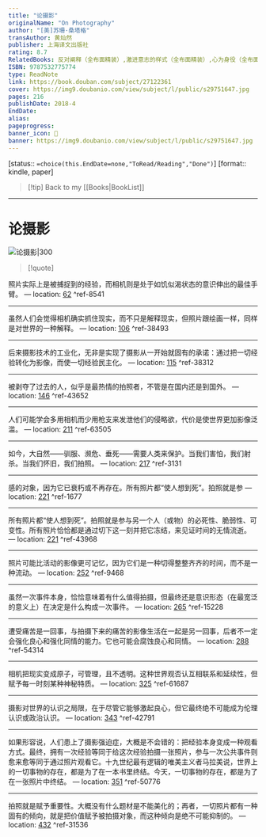 ```yaml
---
title: "论摄影"
originalName: "On Photography"
author: "[美]苏珊·桑塔格"
transAuthor: 黄灿然
publisher: 上海译文出版社
rating: 8.7
RelatedBooks: 反对阐释（全布面精装）,激进意志的样式（全布面精装）,心为身役（全布面精装）,重点所在（全布面精装）,明室,霍克尼论摄影（增订本）,视觉艺术的现象学,另一种讲述的方式,重生（全布面精装）,同时（全布面精装）
ISBN: 9787532775774
type: ReadNote
link: https://book.douban.com/subject/27122361
cover: https://img9.doubanio.com/view/subject/l/public/s29751647.jpg
pages: 216
publishDate: 2018-4
EndDate:
alias:
pageprogress:
banner_icon: 📖
banner: https://img9.doubanio.com/view/subject/l/public/s29751647.jpg
---
```

[status:: `=choice(this.EndDate=none,"ToRead/Reading","Done")`]
[format:: kindle, paper]

>[!tip] Back to my [[Books|BookList]]

---
# 论摄影

![论摄影|300](https://img9.doubanio.com/view/subject/l/public/s29751647.jpg)

>[!quote]

照片实际上是被捕捉到的经验，而相机则是处于如饥似渴状态的意识伸出的最佳手臂。 — location: [62]() ^ref-8541

---
虽然人们会觉得相机确实抓住现实，而不只是解释现实，但照片跟绘画一样，同样是对世界的一种解释。 — location: [106]() ^ref-38493

---
后来摄影技术的工业化，无非是实现了摄影从一开始就固有的承诺：通过把一切经验转化为影像，而使一切经验民主化。 — location: [115]() ^ref-38312

---
被剥夺了过去的人，似乎是最热情的拍照者，不管是在国内还是到国外。 — location: [146]() ^ref-43652

---
人们可能学会多用相机而少用枪支来发泄他们的侵略欲，代价是使世界更加影像泛滥。 — location: [211]() ^ref-63505

---
如今，大自然——驯服、濒危、垂死——需要人类来保护。当我们害怕，我们射杀。当我们怀旧，我们拍照。 — location: [217]() ^ref-3131

---
感的对象，因为它已衰朽或不再存在。所有照片都“使人想到死”。拍照就是参 — location: [221]() ^ref-1677

---
所有照片都“使人想到死”。拍照就是参与另一个人（或物）的必死性、脆弱性、可变性。所有照片恰恰都是通过切下这一刻并把它冻结，来见证时间的无情流逝。 — location: [221]() ^ref-43968

---
照片可能比活动的影像更可记忆，因为它们是一种切得整整齐齐的时间，而不是一种流动。 — location: [252]() ^ref-9468

---
虽然一次事件本身，恰恰意味着有什么值得拍摄，但最终还是意识形态（在最宽泛的意义上）在决定是什么构成一次事件。 — location: [265]() ^ref-15228

---
遭受痛苦是一回事，与拍摄下来的痛苦的影像生活在一起是另一回事，后者不一定会强化良心和强化同情的能力。它也可能会腐蚀良心和同情。 — location: [288]() ^ref-54314

---
相机把现实变成原子，可管理，且不透明。这种世界观否认互相联系和延续性，但赋予每一时刻某种神秘特质。 — location: [325]() ^ref-61687

---
摄影对世界的认识之局限，在于尽管它能够激起良心，但它最终绝不可能成为伦理认识或政治认识。 — location: [343]() ^ref-42791

---
如果形容说，人们患上了摄影强迫症，大概是不会错的：把经验本身变成一种观看方式。最终，拥有一次经验等同于给这次经验拍摄一张照片，参与一次公共事件则愈来愈等同于通过照片观看它。十九世纪最有逻辑的唯美主义者马拉美说，世界上的一切事物的存在，都是为了在一本书里终结。今天，一切事物的存在，都是为了在一张照片中终结。 — location: [351]() ^ref-50776

---
拍照就是赋予重要性。大概没有什么题材是不能美化的；再者，一切照片都有一种固有的倾向，就是把价值赋予被拍摄对象，而这种倾向是绝不可能抑制的。 — location: [432]() ^ref-31536
